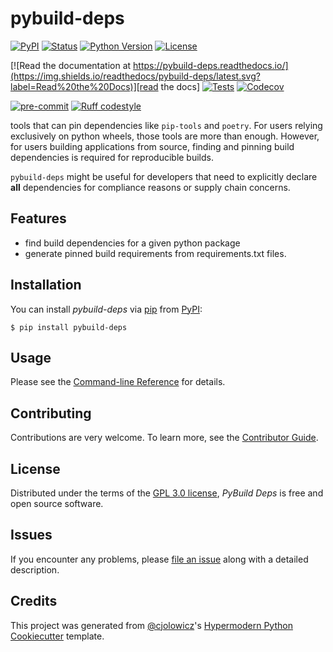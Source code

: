 # pybuild-deps

[![PyPI](https://img.shields.io/pypi/v/pybuild-deps.svg)][pypi status]
[![Status](https://img.shields.io/pypi/status/pybuild-deps.svg)][pypi status]
[![Python Version](https://img.shields.io/pypi/pyversions/pybuild-deps)][pypi status]
[![License](https://img.shields.io/pypi/l/pybuild-deps)][license]

[![Read the documentation at https://pybuild-deps.readthedocs.io/](https://img.shields.io/readthedocs/pybuild-deps/latest.svg?label=Read%20the%20Docs)][read the docs]
[![Tests](https://github.com/bruno-fs/pybuild-deps/workflows/Tests/badge.svg)][tests]
[![Codecov](https://codecov.io/gh/bruno-fs/pybuild-deps/branch/main/graph/badge.svg)][codecov]

[![pre-commit](https://img.shields.io/badge/pre--commit-enabled-brightgreen?logo=pre-commit&logoColor=white)][pre-commit]
[![Ruff codestyle][ruff badge]][ruff project]


[pypi status]: https://pypi.org/project/pybuild-deps/
[tests]: https://github.com/bruno-fs/pybuild-deps/actions?workflow=Tests
[codecov]: https://app.codecov.io/gh/bruno-fs/pybuild-deps
[pre-commit]: https://github.com/pre-commit/pre-commit
[black]: https://github.com/psf/black
[ruff badge]: https://img.shields.io/endpoint?url=https://raw.githubusercontent.com/astral-sh/ruff/main/assets/badge/v2.json
[ruff project]: https://github.com/charliermarsh/ruff
tools that can pin dependencies like `pip-tools` and `poetry`.
For users relying exclusively on python wheels, those tools are more than enough.
However, for users building applications from source, finding and pinning build dependencies
is required for reproducible builds.

`pybuild-deps` might be useful for developers that need to explicitly declare
**all** dependencies for compliance reasons or supply chain concerns.

## Features

- find build dependencies for a given python package
- generate pinned build requirements from requirements.txt files.

## Installation

You can install _pybuild-deps_ via [pip] from [PyPI]:

```console
$ pip install pybuild-deps
```

## Usage

Please see the [Command-line Reference] for details.

## Contributing

Contributions are very welcome.
To learn more, see the [Contributor Guide].

## License

Distributed under the terms of the [GPL 3.0 license][license],
_PyBuild Deps_ is free and open source software.

## Issues

If you encounter any problems,
please [file an issue] along with a detailed description.

## Credits

This project was generated from [@cjolowicz]'s [Hypermodern Python Cookiecutter] template.

[@cjolowicz]: https://github.com/cjolowicz
[pypi]: https://pypi.org/
[hypermodern python cookiecutter]: https://github.com/cjolowicz/cookiecutter-hypermodern-python
[file an issue]: https://github.com/bruno-fs/pybuild-deps/issues
[pip]: https://pip.pypa.io/

<!-- github-only -->

[license]: https://github.com/bruno-fs/pybuild-deps/blob/main/LICENSE
[contributor guide]: https://github.com/bruno-fs/pybuild-deps/blob/main/CONTRIBUTING.md
[command-line reference]: https://pybuild-deps.readthedocs.io/en/latest/usage.html
